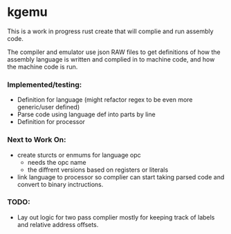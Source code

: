 # kgemu

This is a work in progress rust create that will complie and run assembly code.

The compiler and emulator use json RAW files to get definitions of how the assembly language is written and complied in to machine code, and how the machine code is run.


### Implemented/testing:

- Definition for language (might refactor regex to be even more generic/user defined)
- Parse code using language def into parts by line
- Definition for processor

### Next to Work On:

- create sturcts or enmums for language opc
	- needs the opc name
	- the diffrent versions based on registers or literals
- link language to processor so complier can start taking parsed code and convert to binary inctructions.

### TODO:

- Lay out logic for two pass complier mostly for keeping track of labels and relative address offsets.